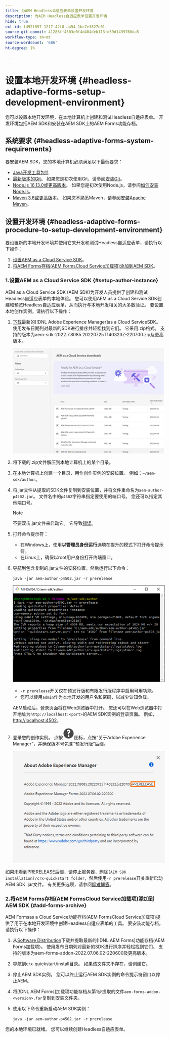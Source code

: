 ```yaml
---
title: 为AEM Headless自适应表单设置开发环境
description: 为AEM Headless自适应表单设置开发环境
hide: true
exl-id: fd92f057-1217-42f8-a454-1bc7e3827e01
source-git-commit: 41286ff4303e0f4d404deb113fd59d1499768da5
workflow-type: tm+mt
source-wordcount: '686'
ht-degree: 1%

---
```



# 设置本地开发环境 {#headless-adaptive-forms-setup-development-environment}

您可以设置本地开发环境，在本地计算机上创建和测试Headless自适应表单。 开发环境包括AEM SDK和安装在AEM SDK上的AEM Forms功能存档。
<!--
 After a Headless adaptive form or related assets are ready on the local development environment, you can deploy the Headless adaptive form application to your publishing environment. -- >

You require knowledge to build application using react, Git, and Maven to use Headless adaptive forms.

<!-- 

### Download the latest version of AEM as a Cloud Service SDK or Forms feature archive (AEM Forms add-on) from Software Distribution {#software-distribution}

To download the supported version of Adobe Experience Manager as a Cloud Service SDK or Forms feature archive (AEM Forms add-on):

1. Log in to [Software Distribution](https://experience.adobe.com/#/downloads) portal with your Adobe ID.

    >[!NOTE]
    >
    > Your Adobe Organization must be provisioned for AEM as a Cloud Service to download the AEM as a Cloud Service SDK.

1. Navigate to the **[!UICONTROL AEM as a Cloud Service]** tab.
1. Sort by published date in descending order.
1. Click on the latest Adobe Experience Manager as a Cloud Service SDK or Forms feature archive (AEM Forms add-on).
1. Review and accept the EULA. Tap the **[!UICONTROL Download]** button. -->

## 系统要求 {#headless-adaptive-forms-system-requirements}

要安装AEM SDK，您的本地计算机必须满足以下最低要求：

* [Java开发工具包11](https://experience.adobe.com/#/downloads/content/software-distribution/en/general.html?1_group.propertyvalues.property=.%2Fjcr%3Acontent%2Fmetadata%2Fdc%3AsoftwareType&amp;1_group.propertyvalues.operation=equals&amp;1_group.propertyvalues.0_values=software-type%3Atooling&amp;fulltext=Oracle%7E+JDK%7E+11%7E&amp;orderby=%40jcr%3Acontent%2Fjcr%3AlastModified&amp;orderby.sort=desc&amp;layout=list&amp;p=list&amp;p.offset=limit&amp;p.offset=0&amp;p.limit=14444)
* [最新版本的Git](https://git-scm.com/downloads)。 如果您是初次使用Git，请参阅[安装Git](https://git-scm.com/book/en/v2/Getting-Started-Installing-Git)。
* [Node.js 16.13.0或更高版本](https://nodejs.org/en/download/)。 如果您是初次使用Node.js，请参阅[如何安装Node.js](https://nodejs.dev/en/learn/how-to-install-nodejs)。
* [Maven 3.6或更高版本](https://maven.apache.org/download.cgi)。 如果您不熟悉Maven，请参阅[安装Apache Maven](https://maven.apache.org/install.html)。

## 设置开发环境 {#headless-adaptive-forms-procedure-to-setup-development-environment}

要设置新的本地开发环境并使用它来开发和测试Headless自适应表单，请执行以下操作：

1. [设置AEM as a Cloud Service SDK](#setup-author-instance)。
1. [将AEM Forms存档(AEM FormsCloud Service加载项)添加到AEM SDK](#add-forms-archive)。

<!--

1. (Optional) [Add Forms-specific users to your local Author instance](#configure-users-and-permissions).
1. (Optional) Install [Adaptive forms builder extension for Microsoft Visual Studio Code](#microsoft-visual-studio-code-extension-for-headless-adaptive-forms). 

-->

### 1.设置AEM as a Cloud Service SDK {#setup-author-instance}

AEM as a Cloud Service SDK (AEM SDK)为开发人员提供了创建和测试Headless自适应表单的本地体验。 您可以使用AEM as a Cloud Service SDK创建和预览Headless自适应表单，从而执行与本地开发相关的大多数验证。 要设置本地创作实例，请执行以下操作：

1. [下载](https://experience.adobe.com/#/downloads/content/software-distribution/en/aemcloud.html)最新的[!DNL Adobe Experience Manager]as a Cloud ServiceSDK。 使用发布日期列对最新的SDK进行排序并轻松找到它们。
它采用.zip格式。 支持的版本为aem-sdk-2022.7.8085.20220725T140323Z-220700.zip及更高版本。

   ![从软件分发门户下载AEM Cloud Service SDK](assets/software-distribution.png)


1. 将下载的.zip文件解压到本地计算机上的某个目录。
1. 在本地计算机上创建一个目录，用作创作实例的安装位置。 例如：`~/aem-sdk/author`。
1. 将.jar文件从提取的SDK文件复制到安装位置，并将文件重命名为`aem-author-p4502.jar`。 文件名中的`p4502`字符串指定要使用的端口号。 您还可以指定其他端口号。

   >[!NOTE]
   >
   > 不要双击.jar文件来启动它。 它导致[错误](https://experienceleague.adobe.com/docs/experience-manager-learn/cloud-service/local-development-environment-set-up/aem-runtime.html?lang=zh-Hans#troubleshooting-double-click)。

1. 打开命令提示符：
   * 在Windows上，使用&#x200B;**以管理员身份运行**&#x200B;选项在提升的模式下打开命令提示符。
   * 在Linux上，确保以root用户身份打开终端窗口。

1. 导航到包含复制的.jar文件的安装位置，然后运行以下命令：

   `java -jar aem-author-p4502.jar -r prerelease`

   ![从软件分发门户下载AEM Cloud Service SDK](assets/install-sdk.png)

   * `-r prerelease`开关仅在预发行版和有限发行版程序中启用可用功能。
   * 您可以使用`admin`作为本地开发的用户名和密码，以减少认知负载。

   AEM启动后，登录页面将在Web浏览器中打开。 您还可以在Web浏览器中打开地址为`http://localhost:<port>`的AEM SDK实例的登录页面。 例如，[http://localhost:4502](http://localhost:4502)。

1. 登录您的创作实例。 点按![帮助](/help/assets/Help-icon.svg)图标，点按“关于Adobe Experience Manager”，并确保版本号包含“预发行版”后缀。

   ![帮助](/help/assets/prerelease.png)

如果未看到PRERELEASE后缀，请停止服务器，删除`[AEM SDK installation]/crx-quickstart folder`，然后使用`-r prerelease`开关重新启动AEM SDK .jar文件。 有关更多选项，请参阅[疑难解答](/help/troubleshooting.md)。

### 2.将AEM Forms存档(AEM FormsCloud Service加载项)添加到AEM SDK {#add-forms-archive}

AEM Formsas a Cloud Service功能存档(AEM FormsCloud Service加载项)提供了用于在本地开发环境中创建Headless自适应表单的工具。 要安装功能存档，请执行以下操作：

1. 从[Software Distribution](https://experience.adobe.com/#/downloads/content/software-distribution/en/aemcloud.html?fulltext=AEM*+Forms*+add*+on*&amp;orderby=%40jcr%3Acontent%2Fjcr%3AlastModified&amp;orderby.sort=desc&amp;layout=list&amp;p.offset=0&amp;p.limit=20)下载并提取最新的[!DNL AEM Forms]功能存档(AEM Forms加载项)。 使用发布日期列对最新的SDK进行排序并轻松找到它们。 支持的版本为aem-forms-addon-2022.07.06.02-220600及更高版本。

1. 导航到crx-quickstart/install目录。 如果该文件夹不存在，请创建它。
1. 停止AEM SDK实例。 您可以终止运行AEM SDK实例的命令提示符窗口以停止AEM。
1. 将[!DNL AEM Forms]加载项功能存档从第1步提取的文件`aem-forms-addon-<version>.far`复制到安装文件夹。
1. 使用以下命令重新启动AEM SDK实例：

   `java -jar aem-author-p4502.jar -r prerelease`

<!-- 

### 3. (Optional) Configure users and permissions {#configure-users-and-permissions}

Create seperate user accounts for Form Developer, Form Practitioner, and end users. These account help you test Headless adaptive forms for various types of users. To create a user account and add roles to the account:

1. Login to your AEM SDK instance.
1. Go to Tools > Security > Users and tap Create. The Create New User wizard opens.
1. In the details tab, specify an ID and Password. All other fields are optional. It is recommended to provide name and an email address.
1. In the Groups tab, search and select user-groups for a user depending on their role. The table below lists all types of users and pre-defined groups for each type of forms users based on their role:
  
    | User Type | AEM Group |
    |---|---|
    | Form developer | [!DNL forms-users] (AEM Forms Users), [!DNL template-authors], [!DNL workflow-users], [!DNL workflow-editors], and [!DNL fdm-authors]  |
    | Customer Experience Lead or UX Designer| [!DNL forms-users], [!DNL template-authors]|
    | AEM administrator | [!DNL aem-administrators], [!DNL fd-administrators] |
    | End user| When a user must log in to view and submit an Adaptive Form, add such users to [!DNL forms-users] group. </br> When no user authentication is required to access Adaptive Forms, do not assign any group to such users.|

<!-- ### 4. (Optional) Install Visual Studio Code extension for Headless adaptive forms {#microsoft-visual-studio-code-extension-for-headless-adaptive-forms}

You can use any IDE for developing Headless adaptive forms. Adobe provides an extension for Microsoft&reg;reg; Visual Studio Code to make it easier for you to navigate structure and develop Headless adaptive forms. The extension adds adaptive forms related IntelliSense capabilities and helps auto-complete Headless adaptive forms JSON syntax. It also adds a panel, titled Forms Tree, to help navigate structure of Headless adaptive form. To use the extension: 

1. Ensure [Microsoft Visual Studio Code 1.62.0 or later](https://code.visualstudio.com/docs/supporting/FAQ#_how-do-i-find-the-version) is installed. If you have an older version or no version installed, download the latest version from [Microsoft Website](https://code.visualstudio.com/docs/setup/setup-overview)
   >[!NOTE]
   >
   >
   > To use Visual Studio from command line on macOS, see [Launching from the command line](https://code.visualstudio.com/docs/setup/mac#_launching-from-the-command-line).

1. Download the [Adaptive forms builder extension](/help/assets/adaptive-form-builder-0.12.0.vsix).

1. Navigate the directory containing the *adaptive-form-builder-[version].vsix* file.

1. Run the following command or see [Install from a VSIX](https://code.visualstudio.com/docs/editor/extension-marketplace#_install-from-a-vsix) article for detailed instructions to install a Visual Studio Code extension from a VSIX file:

    `code -–install-extension adaptive-form-builder-[version].vsix`

    </br> Replace the [version] with actual version of the extension. For example, `code -–install-extension adaptive-form-builder-0.12.0.vsix`

    </br> 

    ![Installing extension](/help/assets/install-extension.png)

<!-- ## Create and setup a react app

Adaptive forms renderer component is a react based component. It requires a react app to run and render a Headless adaptive form. To create and setup react app:

1. Open terminal in Visual Studio code and run the following command to create a react app and installs all related dependencies:

    ```shell
    npx create-react-app [react-app-name] --scripts-version 4.0.3 --template typescript
    ```

    Where [react-app-name] represents name of the project, script version is 4.0.3, and template of type typescript. For example, the following command creates a react app named *headless-forms-demo*.

    ```shell
    npx create-react-app headless-forms-demo --scripts-version 4.0.3 --template typescript
    ```

    It may take some time to create the react app and install all the dependencies. The command creates an empty react app with latest version of react and react-dom dependencies. It does not have any artifacts related to adaptive forms renderer component.

1. Adaptive forms renderer component is based on react spectrum and requires react 16.0.0 and react-dom 16.0.0. To install react 16.0.0 and related dependencies:
    1. Open the Visual Studio code terminal Window or command prompt.
    1. Navigate to the directory of react project.  
    1. Run the following command:

        ```shell
        npm install --save react@16.0.0 react-dom@16.14.0 -force
        ```

1. Run the following command to install adaptive forms renderer component related dependencies:

    ```shell
    npm i --save @aemforms/forms-super-component @aemforms/forms-react-core-components @aemforms/forms-super-component @adobe/react-spectrum @react/react-spectrum
    ```

<!-- 1. Install dependencies for adaptive forms renderer component. Packages for these dependencies are available in Adobe Artifactory. To authenticate with Adobe Artifactory and install dependencies for adaptive forms renderer component:

    1. Create environment variables ARTIFACTORY_USER and ARTIFACTORY_API_TOKEN. The ARTIFACTORY_USER stores Adobe LDAP username and ARTIFACTORY_API_TOKEN stores your [Adobe Artifactory token](https://wiki.corp.adobe.com/display/Artifactory/API+Keys)

    1. Run the following command to set NPM_TOKEN and NPM_EMAIL tokens:

        ```shell

        auth=$(curl -s -u${ARTIFACTORY_USER}:${ARTIFACTORY_API_TOKEN} https://artifactory.corp.adobe.com/artifactory/api/npm/auth)
        export NPM_TOKEN=$(echo "${auth}" | grep "_auth" | awk -F " " '{ print $3 }')
        export NPM_EMAIL=$(echo "${auth}" | grep "email" | awk -F " " '{ print $3 }')
        ```

        These tokens are required to communicated with Adobe Artifactory.

    1. Create a .npmrc file in the react project.

        ![.npmrc file](/help/assets/npmrc.png)

    1. Add the following code to the file:

        ```shell
        @aemforms:registry=https://artifactory.corp.adobe.com/artifactory/api/npm/npm-aem-release/
        @react:registry=https://artifactory.corp.adobe.com/artifactory/api/npm/npm-react-release/
        @quarry:registry=https://artifactory.corp.adobe.com/artifactory/api/npm/npm-adobe-release-local/
        //artifactory.corp.adobe.com/artifactory/api/npm/npm-adobe-release-loca/:_auth=${NPM_TOKEN}
        //artifactory.corp.adobe.com/artifactory/api/npm/npm-aem-release/:_auth=${NPM_TOKEN}
        //artifactory.corp.adobe.com/artifactory/api/npm/npm-react-release/:_auth=${NPM_TOKEN}
        _auth=${NPM_TOKEN}
        email=${NPM_EMAIL}
        always-auth=true
        ```

        It defines the antifactory repositories to use for Headless adaptive forms, react, and quarry related scope.
    1. Run the following command to install adaptive forms renderer component related dependencies:

    ```shell
    npm i --save @aemforms/crispr-react-bindings @aemforms/crispr-react-core-components @adobe/react-spectrum @react/react-spectrum
    ```
 
-->
您的本地环境已就绪。 您可以继续创建Headless自适应表单。
